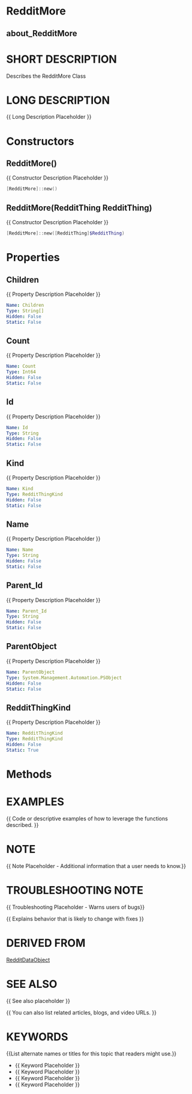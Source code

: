 # RedditMore
## about_RedditMore

# SHORT DESCRIPTION
Describes the RedditMore Class

# LONG DESCRIPTION
{{ Long Description Placeholder }}


# Constructors
## RedditMore()
{{ Constructor Description Placeholder }}

```powershell
[RedditMore]::new()
```

## RedditMore(RedditThing RedditThing)
{{ Constructor Description Placeholder }}

```powershell
[RedditMore]::new([RedditThing]$RedditThing)
```


# Properties
## Children
{{ Property Description Placeholder }}

```yaml
Name: Children
Type: String[]
Hidden: False
Static: False
```

## Count
{{ Property Description Placeholder }}

```yaml
Name: Count
Type: Int64
Hidden: False
Static: False
```

## Id
{{ Property Description Placeholder }}

```yaml
Name: Id
Type: String
Hidden: False
Static: False
```

## Kind
{{ Property Description Placeholder }}

```yaml
Name: Kind
Type: RedditThingKind
Hidden: False
Static: False
```

## Name
{{ Property Description Placeholder }}

```yaml
Name: Name
Type: String
Hidden: False
Static: False
```

## Parent_Id
{{ Property Description Placeholder }}

```yaml
Name: Parent_Id
Type: String
Hidden: False
Static: False
```

## ParentObject
{{ Property Description Placeholder }}

```yaml
Name: ParentObject
Type: System.Management.Automation.PSObject
Hidden: False
Static: False
```

## RedditThingKind
{{ Property Description Placeholder }}

```yaml
Name: RedditThingKind
Type: RedditThingKind
Hidden: False
Static: True
```


# Methods

# EXAMPLES
{{ Code or descriptive examples of how to leverage the functions described. }}

# NOTE
{{ Note Placeholder - Additional information that a user needs to know.}}

# TROUBLESHOOTING NOTE
{{ Troubleshooting Placeholder - Warns users of bugs}}

{{ Explains behavior that is likely to change with fixes }}

# DERIVED FROM

[RedditDataObject](https://psraw.readthedocs.io/en/latest/Module/about_RedditDataObject)

# SEE ALSO
{{ See also placeholder }}

{{ You can also list related articles, blogs, and video URLs. }}

# KEYWORDS
{{List alternate names or titles for this topic that readers might use.}}

- {{ Keyword Placeholder }}
- {{ Keyword Placeholder }}
- {{ Keyword Placeholder }}
- {{ Keyword Placeholder }}


